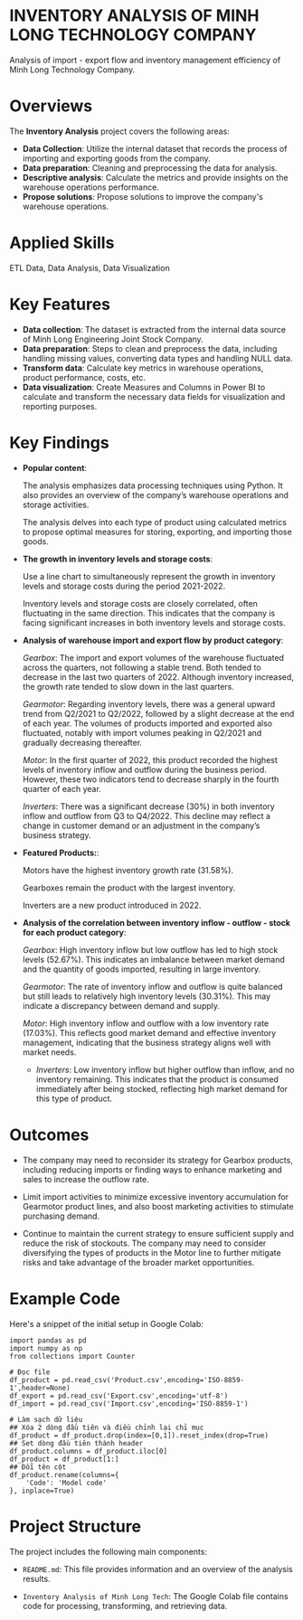 # INVENTORY ANALYSIS OF MINH LONG TECHNOLOGY COMPANY
Analysis of import - export flow and inventory management efficiency of Minh Long Technology Company.
# Overviews
The **Inventory Analysis** project covers the following areas:

+ **Data Collection**: Utilize the internal dataset that records the process of importing and exporting goods from the company.
+ **Data preparation**: Cleaning and preprocessing the data for analysis.
+ **Descriptive analysis**: Calculate the metrics and provide insights on the warehouse operations performance.
+ **Propose solutions**: Propose solutions to improve the company's warehouse operations.

# Applied Skills
ETL Data, Data Analysis, Data Visualization 

# Key Features

+ **Data collection**: The dataset is extracted from the internal data source of Minh Long Engineering Joint Stock Company.
+ **Data preparation**: Steps to clean and preprocess the data, including handling missing values, converting data types and handling NULL data.
+ **Transform data**: Calculate key metrics in warehouse operations, product performance, costs, etc.
+ **Data visualization**: Create Measures and Columns in Power BI to calculate and transform the necessary data fields for visualization and reporting purposes.
# Key Findings

+ **Popular content**:

  The analysis emphasizes data processing techniques using Python. It also provides an overview of the company’s warehouse operations and storage activities.

  The analysis delves into each type of product using calculated metrics to propose optimal measures for storing, exporting, and importing those goods.
+ **The growth in inventory levels and storage costs**:

  Use a line chart to simultaneously represent the growth in inventory levels and storage costs during the period 2021-2022.

  Inventory levels and storage costs are closely correlated, often fluctuating in the same direction. This indicates that the company is facing significant increases in both inventory levels and storage costs.
+ **Analysis of warehouse import and export flow by product category**:

  *Gearbox*: The import and export volumes of the warehouse fluctuated across the quarters, not       following a stable trend. Both tended to decrease in the last two quarters of 2022. Although inventory increased, the growth rate tended to slow down in the last quarters.
  
  *Gearmotor*: Regarding inventory levels, there was a general upward trend from Q2/2021 to Q2/2022, followed by a slight decrease at the end of each year. The volumes of products imported and exported also fluctuated, notably with import volumes peaking in Q2/2021 and gradually decreasing thereafter.
  
  *Motor*: In the first quarter of 2022, this product recorded the highest levels of inventory inflow and outflow during the business period. However, these two indicators tend to decrease sharply in the fourth quarter of each year.
  
  *Inverters*: There was a significant decrease (30%) in both inventory inflow and outflow from Q3 to Q4/2022. This decline may reflect a change in customer demand or an adjustment in the company’s business strategy.

+ **Featured Products:**:

  Motors have the highest inventory growth rate (31.58%).
  
  Gearboxes remain the product with the largest inventory.
  
  Inverters are a new product introduced in 2022.

+ **Analysis of the correlation between inventory inflow - outflow - stock for each product category**:

  *Gearbox*: High inventory inflow but low outflow has led to high stock levels (52.67%). This indicates an imbalance between market demand and the quantity of goods imported, resulting in large inventory.

  *Gearmotor*: The rate of inventory inflow and outflow is quite balanced but still leads to relatively high inventory levels (30.31%). This may indicate a discrepancy between demand and supply.

  *Motor*: High inventory inflow and outflow with a low inventory rate (17.03%). This reflects good market demand and effective inventory management, indicating that the business strategy aligns well with market needs.

  * *Inverters*: Low inventory inflow but higher outflow than inflow, and no inventory remaining. This indicates that the product is consumed immediately after being stocked, reflecting high market demand for this type of product.
# Outcomes

+ The company may need to reconsider its strategy for Gearbox products, including reducing imports or finding ways to enhance marketing and sales to increase the outflow rate.

+ Limit import activities to minimize excessive inventory accumulation for Gearmotor product lines, and also boost marketing activities to stimulate purchasing demand.

+ Continue to maintain the current strategy to ensure sufficient supply and reduce the risk of stockouts. The company may need to consider diversifying the types of products in the Motor line to further mitigate risks and take advantage of the broader market opportunities.

# Example Code

Here's a snippet of the initial setup in Google Colab:

```
import pandas as pd
import numpy as np
from collections import Counter

# Đọc file
df_product = pd.read_csv('Product.csv',encoding='ISO-8859-1',header=None)
df_export = pd.read_csv('Export.csv',encoding='utf-8')
df_import = pd.read_csv('Import.csv',encoding='ISO-8859-1')

# Làm sạch dữ liệu
## Xóa 2 dòng đầu tiên và điều chỉnh lại chỉ mục
df_product = df_product.drop(index=[0,1]).reset_index(drop=True)
## Set dòng đầu tiên thành header
df_product.columns = df_product.iloc[0]
df_product = df_product[1:]
## Đổi tên cột
df_product.rename(columns={
    'Code': 'Model code'
}, inplace=True)
```
# Project Structure

The project includes the following main components:

+ `README.md`: This file provides information and an overview of the analysis results.
  
+ `Inventory Analysis of Minh Long Tech`: The Google Colab file contains code for processing, transforming, and retrieving data.






